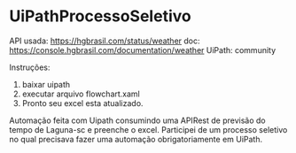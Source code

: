 # UiPathProcessoSeletivo

API usada: https://hgbrasil.com/status/weather
  doc: https://console.hgbrasil.com/documentation/weather
UiPath: community

Instruções: 
1. baixar uipath
2. executar arquivo flowchart.xaml
3. Pronto seu excel esta atualizado.



Automação feita com Uipath consumindo uma APIRest de previsão do tempo de Laguna-sc e preenche o excel. 
Participei de um processo seletivo no qual precisava fazer uma automação obrigatoriamente em UiPath.
